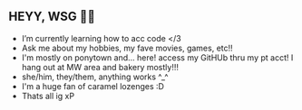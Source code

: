 ## HEYY, WSG 🌸🥳
- I’m currently learning how to acc code </3
- Ask me about my hobbies, my fave movies, games, etc!!
- I'm mostly on ponytown and... here! access my GitHUb thru my pt acct! I hang out at MW area and bakery mostly!!!
- she/him, they/them, anything works ^_^
- I'm a huge fan of caramel lozenges :D
- Thats all ig xP

<!--



-->
